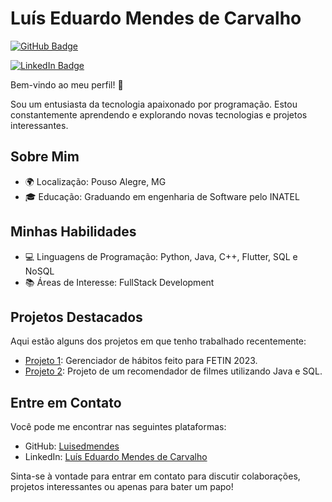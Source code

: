 # Luís Eduardo Mendes de Carvalho

[![GitHub Badge](https://img.shields.io/github/followers/seu-usuario?label=Seguir&style=social)](https://github.com/Luisedmendes)

[![LinkedIn Badge](https://img.shields.io/badge/LinkedIn-Perfil-brightgreen)](https://www.linkedin.com/in/luiseduardomcarvalho/)

Bem-vindo ao meu perfil! 👋

Sou um entusiasta da tecnologia apaixonado por programação. Estou constantemente aprendendo e explorando novas tecnologias e projetos interessantes.

## Sobre Mim

- 🌍 Localização: Pouso Alegre, MG
- 🎓 Educação: Graduando em engenharia de Software pelo INATEL

## Minhas Habilidades

- 💻 Linguagens de Programação: Python, Java, C++, Flutter, SQL e NoSQL
- 📚 Áreas de Interesse: FullStack Development

## Projetos Destacados

Aqui estão alguns dos projetos em que tenho trabalhado recentemente:

- [Projeto 1](https://github.com/Luisedmendes/study-mate): Gerenciador de hábitos feito para FETIN 2023.
- [Projeto 2](https://github.com/Luisedmendes/RecomendadorDeFilmes): Projeto de um recomendador de filmes utilizando Java e SQL.

## Entre em Contato

Você pode me encontrar nas seguintes plataformas:

- GitHub: [Luisedmendes](https://github.com/Luisedmendes)
- LinkedIn: [Luís Eduardo Mendes de Carvalho](https://www.linkedin.com/in/luiseduardomcarvalho/)

Sinta-se à vontade para entrar em contato para discutir colaborações, projetos interessantes ou apenas para bater um papo!

